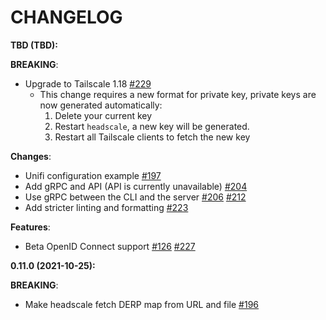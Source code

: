 # CHANGELOG

**TBD (TBD):**

**BREAKING**:

- Upgrade to Tailscale 1.18 [#229](https://github.com/juanfont/headscale/pull/229)
  - This change requires a new format for private key, private keys are now generated automatically:
    1. Delete your current key
    2. Restart `headscale`, a new key will be generated.
    3. Restart all Tailscale clients to fetch the new key

**Changes**:

- Unifi configuration example [#197](https://github.com/juanfont/headscale/pull/197)
- Add gRPC and API (API is currently unavailable) [#204](https://github.com/juanfont/headscale/pull/204)
- Use gRPC between the CLI and the server [#206](https://github.com/juanfont/headscale/pull/206) [#212](https://github.com/juanfont/headscale/pull/212)
- Add stricter linting and formatting [#223](https://github.com/juanfont/headscale/pull/223)

**Features**:

- Beta OpenID Connect support [#126](https://github.com/juanfont/headscale/pull/126) [#227](https://github.com/juanfont/headscale/pull/227)

**0.11.0 (2021-10-25):**

**BREAKING**:

- Make headscale fetch DERP map from URL and file [#196](https://github.com/juanfont/headscale/pull/196)
